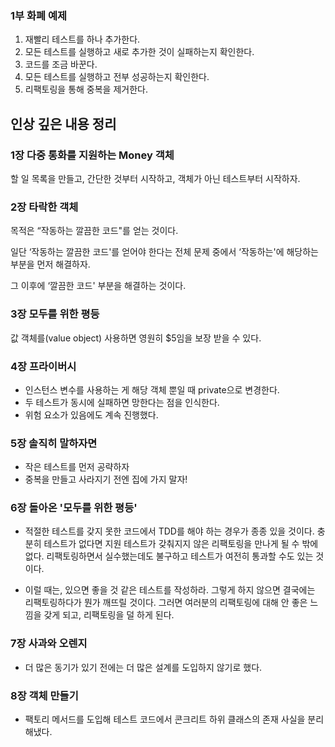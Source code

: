 ### 1부 화폐 예제

1. 재빨리 테스트를 하나 추가한다.
2. 모든 테스트를 실행하고 새로 추가한 것이 실패하는지 확인한다.
3. 코드를 조금 바꾼다.
4. 모든 테스트를 실행하고 전부 성공하는지 확인한다.
5. 리팩토링을 통해 중복을 제거한다.


## 인상 깊은 내용 정리

### 1장 다중 통화를 지원하는 Money 객체
할 일 목록을 만들고, 간단한 것부터 시작하고, 객체가 아닌 테스트부터 시작하자.

### 2장 타락한 객체
목적은 “작동하는 깔끔한 코드"를 얻는 것이다.

일단 ‘작동하는 깔끔한 코드'를 얻어야 한다는 전체 문제 중에서 ‘작동하는'에 해당하는 부분을 먼저 해결하자.

그 이후에 ‘깔끔한 코드' 부분을 해결하는 것이다.


### 3장 모두를 위한 평등
값 객체를(value object) 사용하면 영원히 $5임을 보장 받을 수 있다.


### 4장 프라이버시
- 인스턴스 변수를 사용하는 게 해당 객체 뿐일 때 private으로 변경한다.
- 두 테스트가 동시에 실패하면 망한다는 점을 인식한다.
- 위험 요소가 있음에도 계속 진행했다.

### 5장 솔직히 말하자면
- 작은 테스트를 먼저 공략하자
- 중복을 만들고 사라지기 전엔 집에 가지 말자! 


### 6장 돌아온 '모두를 위한 평등'
- 적절한 테스트를 갖지 못한 코드에서 TDD를 해야 하는 경우가 종종 있을 것이다. 충분히 테스트가 없다면 지원 테스트가 갖춰지지 않은 리팩토링을 만나게 될 수 밖에 없다. 리팩토링하면서 실수했는데도 불구하고 테스트가 여전히 통과할 수도 있는 것이다. 

- 이럴 때는, 있으면 좋을 것 같은 테스트를 작성하라. 그렇게 하지 않으면 결국에는 리팩토링하다가 뭔가 깨뜨릴 것이다. 그러면 여러분의 리팩토링에 대해 안 좋은 느낌을 갖게 되고, 리팩토링을 덜 하게 된다. 


### 7장 사과와 오렌지
- 더 많은 동기가 있기 전에는 더 많은 설계를 도입하지 않기로 했다.


### 8장 객체 만들기
- 팩토리 메서드를 도입해 테스트 코드에서 콘크리트 하위 클래스의 존재 사실을 분리해냈다.